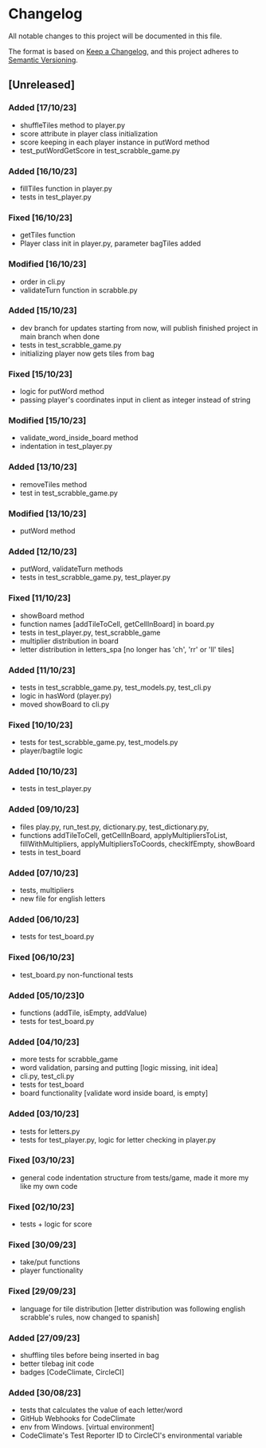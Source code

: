 # Changelog

All notable changes to this project will be documented in this file.

The format is based on [Keep a Changelog](https://keepachangelog.com/en/1.0.0/),
and this project adheres to [Semantic Versioning](https://semver.org/spec/v2.0.0.html).

## [Unreleased]
### Added [17/10/23]
- shuffleTiles method to player.py
- score attribute in player class initialization
- score keeping in each player instance in putWord method
- test_putWordGetScore in test_scrabble_game.py
### Added [16/10/23]
- fillTiles function in player.py
- tests in test_player.py
### Fixed [16/10/23]
- getTiles function
- Player class init in player.py, parameter bagTiles added
### Modified [16/10/23]
- order in cli.py 
- validateTurn function in scrabble.py
### Added [15/10/23]
- dev branch for updates starting from now, will publish finished project in main branch when done
- tests in test_scrabble_game.py
- initializing player now gets tiles from bag
### Fixed [15/10/23]
- logic for putWord method
- passing player's coordinates input in client as integer instead of string 
### Modified [15/10/23]
- validate_word_inside_board method
- indentation in test_player.py 
### Added [13/10/23]
- removeTiles method
- test in test_scrabble_game.py
### Modified [13/10/23]
- putWord method
### Added [12/10/23]
- putWord, validateTurn methods
- tests in test_scrabble_game.py, test_player.py
### Fixed [11/10/23]
- showBoard method
- function names [addTileToCell, getCellInBoard] in board.py
- tests in test_player.py, test_scrabble_game
- multiplier distribution in board
- letter distribution in letters_spa [no longer has 'ch', 'rr' or 'll' tiles]
### Added [11/10/23]
- tests in test_scrabble_game.py, test_models.py, test_cli.py
- logic in hasWord (player.py)
- moved showBoard to cli.py
### Fixed [10/10/23]
- tests for test_scrabble_game.py, test_models.py
- player/bagtile logic
### Added [10/10/23]
- tests in test_player.py
### Added [09/10/23]
- files play.py, run_test.py, dictionary.py, test_dictionary.py, 
- functions addTileToCell, getCellInBoard, applyMultipliersToList, fillWithMultipliers, applyMultipliersToCoords, checkIfEmpty, showBoard
- tests in test_board
### Added [07/10/23]
- tests, multipliers
- new file for english letters
### Added [06/10/23]
- tests for test_board.py
### Fixed [06/10/23]
- test_board.py non-functional tests
### Added [05/10/23]0
- functions (addTile, isEmpty, addValue)
- tests for test_board.py
### Added [04/10/23] 
- more tests for scrabble_game
- word validation, parsing and putting [logic missing, init idea]
- cli.py, test_cli.py
- tests for test_board
- board functionality [validate word inside board, is empty]
### Added [03/10/23]
- tests for letters.py
- tests for test_player.py, logic for letter checking in player.py
### Fixed [03/10/23]
- general code indentation structure from tests/game, made it more my like my own code
### Fixed [02/10/23]
- tests + logic for score
### Fixed [30/09/23]
- take/put functions
- player functionality
### Fixed [29/09/23]
- language for tile distribution [letter distribution was following english scrabble's rules, now changed to spanish]
### Added [27/09/23]
- shuffling tiles before being inserted in bag
- better tilebag init code
- badges [CodeClimate, CircleCI]
### Added [30/08/23]
- tests that calculates the value of each letter/word
- GitHub Webhooks for CodeClimate
- env from Windows. [virtual environment]
- CodeClimate's Test Reporter ID to CircleCI's environmental variable 